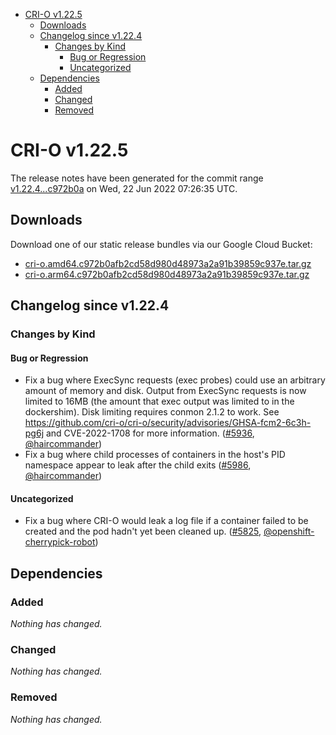 - [CRI-O v1.22.5](#cri-o-v1225)
  - [Downloads](#downloads)
  - [Changelog since v1.22.4](#changelog-since-v1224)
    - [Changes by Kind](#changes-by-kind)
      - [Bug or Regression](#bug-or-regression)
      - [Uncategorized](#uncategorized)
  - [Dependencies](#dependencies)
    - [Added](#added)
    - [Changed](#changed)
    - [Removed](#removed)

# CRI-O v1.22.5

The release notes have been generated for the commit range
[v1.22.4...c972b0a](https://github.com/cri-o/cri-o/compare/v1.22.4...c972b0afb2cd58d980d48973a2a91b39859c937e) on Wed, 22 Jun 2022 07:26:35 UTC.

## Downloads

Download one of our static release bundles via our Google Cloud Bucket:

- [cri-o.amd64.c972b0afb2cd58d980d48973a2a91b39859c937e.tar.gz](https://storage.googleapis.com/cri-o/artifacts/cri-o.amd64.c972b0afb2cd58d980d48973a2a91b39859c937e.tar.gz)
- [cri-o.arm64.c972b0afb2cd58d980d48973a2a91b39859c937e.tar.gz](https://storage.googleapis.com/cri-o/artifacts/cri-o.arm64.c972b0afb2cd58d980d48973a2a91b39859c937e.tar.gz)

## Changelog since v1.22.4

### Changes by Kind

#### Bug or Regression
 - Fix a bug where ExecSync requests (exec probes) could use an arbitrary amount of memory and disk. Output from ExecSync requests is now limited to 16MB (the amount that exec output was limited to in the dockershim). Disk limiting requires conmon 2.1.2 to work. See https://github.com/cri-o/cri-o/security/advisories/GHSA-fcm2-6c3h-pg6j and CVE-2022-1708 for more information. ([#5936](https://github.com/cri-o/cri-o/pull/5936), [@haircommander](https://github.com/haircommander))
 - Fix a bug where child processes of containers in the host's PID namespace appear to leak after the child exits ([#5986](https://github.com/cri-o/cri-o/pull/5986), [@haircommander](https://github.com/haircommander))

#### Uncategorized
 - Fix a bug where CRI-O would leak a log file if a container failed to be created and the pod hadn't yet been cleaned up. ([#5825](https://github.com/cri-o/cri-o/pull/5825), [@openshift-cherrypick-robot](https://github.com/openshift-cherrypick-robot))

## Dependencies

### Added
_Nothing has changed._

### Changed
_Nothing has changed._

### Removed
_Nothing has changed._
